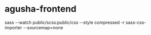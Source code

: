 agusha-frontend
===============
sass --watch public/scss:public/css --style compressed -r sass-css-importer --sourcemap=none
